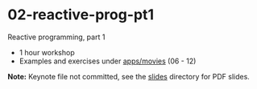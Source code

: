 # 02-reactive-prog-pt1

Reactive programming, part 1

- 1 hour workshop
- Examples and exercises under [apps/movies](/apps/movies) (06 - 12)

**Note:** Keynote file not committed, see the [slides](/slides) directory for PDF slides.